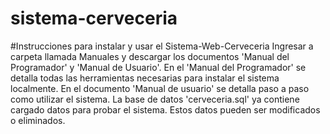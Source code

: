 # sistema-cerveceria

#Instrucciones para instalar y usar el Sistema-Web-Cerveceria
Ingresar a carpeta llamada Manuales y descargar los documentos 'Manual del Programador' y 'Manual de Usuario'. 
En el 'Manual del Programador' se detalla todas las herramientas necesarias para instalar el sistema localmente. 
En el documento 'Manual de usuario' se detalla paso a paso como utilizar el sistema. La base de datos 'cerveceria.sql' ya 
contiene cargado datos para probar el sistema. Estos datos pueden ser modificados o eliminados.
